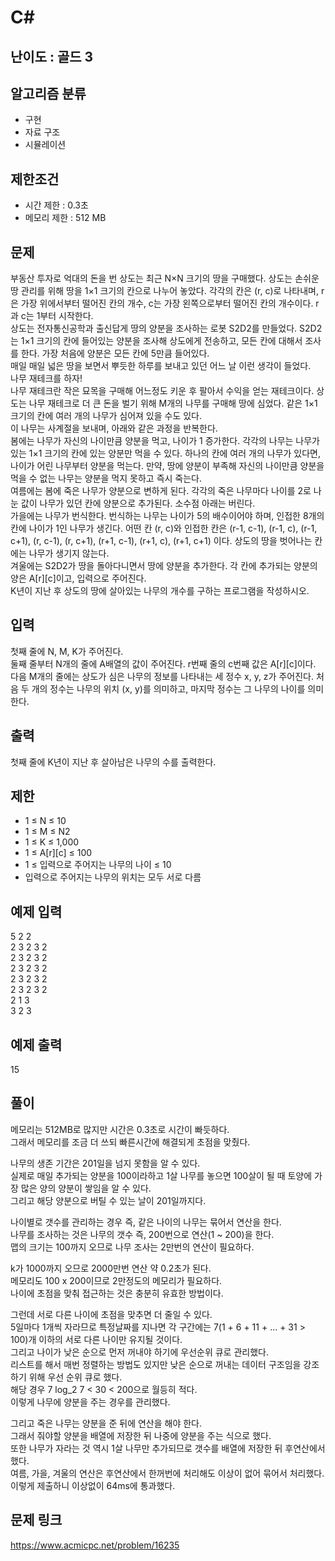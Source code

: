 # C#

## 난이도 : 골드 3

## 알고리즘 분류
  - 구현
  - 자료 구조
  - 시뮬레이션

## 제한조건
  - 시간 제한 : 0.3초
  - 메모리 제한 : 512 MB

## 문제
부동산 투자로 억대의 돈을 번 상도는 최근 N×N 크기의 땅을 구매했다. 상도는 손쉬운 땅 관리를 위해 땅을 1×1 크기의 칸으로 나누어 놓았다. 각각의 칸은 (r, c)로 나타내며, r은 가장 위에서부터 떨어진 칸의 개수, c는 가장 왼쪽으로부터 떨어진 칸의 개수이다. r과 c는 1부터 시작한다.<br/>
상도는 전자통신공학과 출신답게 땅의 양분을 조사하는 로봇 S2D2를 만들었다. S2D2는 1×1 크기의 칸에 들어있는 양분을 조사해 상도에게 전송하고, 모든 칸에 대해서 조사를 한다. 가장 처음에 양분은 모든 칸에 5만큼 들어있다.<br/>
매일 매일 넓은 땅을 보면서 뿌듯한 하루를 보내고 있던 어느 날 이런 생각이 들었다.<br/>
나무 재테크를 하자!<br/>
나무 재테크란 작은 묘목을 구매해 어느정도 키운 후 팔아서 수익을 얻는 재테크이다. 상도는 나무 재테크로 더 큰 돈을 벌기 위해 M개의 나무를 구매해 땅에 심었다. 같은 1×1 크기의 칸에 여러 개의 나무가 심어져 있을 수도 있다.<br/>
이 나무는 사계절을 보내며, 아래와 같은 과정을 반복한다.<br/>
봄에는 나무가 자신의 나이만큼 양분을 먹고, 나이가 1 증가한다. 각각의 나무는 나무가 있는 1×1 크기의 칸에 있는 양분만 먹을 수 있다. 하나의 칸에 여러 개의 나무가 있다면, 나이가 어린 나무부터 양분을 먹는다. 만약, 땅에 양분이 부족해 자신의 나이만큼 양분을 먹을 수 없는 나무는 양분을 먹지 못하고 즉시 죽는다.<br/>
여름에는 봄에 죽은 나무가 양분으로 변하게 된다. 각각의 죽은 나무마다 나이를 2로 나눈 값이 나무가 있던 칸에 양분으로 추가된다. 소수점 아래는 버린다.<br/>
가을에는 나무가 번식한다. 번식하는 나무는 나이가 5의 배수이어야 하며, 인접한 8개의 칸에 나이가 1인 나무가 생긴다. 어떤 칸 (r, c)와 인접한 칸은 (r-1, c-1), (r-1, c), (r-1, c+1), (r, c-1), (r, c+1), (r+1, c-1), (r+1, c), (r+1, c+1) 이다. 상도의 땅을 벗어나는 칸에는 나무가 생기지 않는다.<br/>
겨울에는 S2D2가 땅을 돌아다니면서 땅에 양분을 추가한다. 각 칸에 추가되는 양분의 양은 A[r][c]이고, 입력으로 주어진다.<br/>
K년이 지난 후 상도의 땅에 살아있는 나무의 개수를 구하는 프로그램을 작성하시오.<br/>


## 입력
첫째 줄에 N, M, K가 주어진다.<br/>
둘째 줄부터 N개의 줄에 A배열의 값이 주어진다. r번째 줄의 c번째 값은 A[r][c]이다.<br/>
다음 M개의 줄에는 상도가 심은 나무의 정보를 나타내는 세 정수 x, y, z가 주어진다. 처음 두 개의 정수는 나무의 위치 (x, y)를 의미하고, 마지막 정수는 그 나무의 나이를 의미한다.<br/>


## 출력
첫째 줄에 K년이 지난 후 살아남은 나무의 수를 출력한다.<br/>


## 제한
  - 1 ≤ N ≤ 10
  - 1 ≤ M ≤ N2
  - 1 ≤ K ≤ 1,000
  - 1 ≤ A[r][c] ≤ 100
  - 1 ≤ 입력으로 주어지는 나무의 나이 ≤ 10
  - 입력으로 주어지는 나무의 위치는 모두 서로 다름


## 예제 입력
5 2 2<br/>
2 3 2 3 2<br/>
2 3 2 3 2<br/>
2 3 2 3 2<br/>
2 3 2 3 2<br/>
2 3 2 3 2<br/>
2 1 3<br/>
3 2 3<br/>


## 예제 출력
15<br/>


## 풀이
메모리는 512MB로 많지만 시간은 0.3초로 시간이 빠듯하다.<br/>
그래서 메모리를 조금 더 쓰되 빠른시간에 해결되게 초점을 맞췄다.<br/>


나무의 생존 기간은 201일을 넘지 못함을 알 수 있다.<br/>
실제로 매일 추가되는 양분을 100이라하고 1살 나무를 놓으면 100살이 될 때 토양에 가장 많은 양의 양분이 쌓임을 알 수 있다.<br/>
그리고 해당 양분으로 버틸 수 있는 날이 201일까지다.<br/>


나이별로 갯수를 관리하는 경우 즉, 같은 나이의 나무는 묶어서 연산을 한다.<br/>
나무를 조사하는 것은 나무의 갯수 즉, 200번으로 연산(1 ~ 200)을 한다.<br/>
맵의 크기는 100까지 오므로 나무 조사는 2만번의 연산이 필요하다.<br/>


k가 1000까지 오므로 2000만번 연산 약 0.2초가 된다.<br/>
메모리도 100 x 200이므로 2만정도의 메모리가 필요하다.<br/>
나이에 초점을 맞춰 접근하는 것은 충분히 유효한 방법이다.<br/>


그런데 서로 다른 나이에 초점을 맞추면 더 줄일 수 있다.<br/>
5일마다 1개씩 자라므로 특정날짜를 지나면 각 구간에는 7(1 + 6 + 11 + ... + 31 > 100)개 이하의 서로 다른 나이만 유지될 것이다.<br/>
그리고 나이가 낮은 순으로 먼저 꺼내야 하기에 우선순위 큐로 관리했다.<br/>
리스트를 해서 매번 정렬하는 방법도 있지만 낮은 순으로 꺼내는 데이터 구조임을 강조하기 위해 우선 순위 큐로 했다.<br/>
해당 경우 7 log_2 7 < 30 < 200으로 월등히 적다.<br/>
이렇게 나무에 양분을 주는 경우를 관리했다.<br/>


그리고 죽은 나무는 양분을 준 뒤에 연산을 해야 한다.<br/>
그래서 줘야할 양분을 배열에 저장한 뒤 나중에 양분을 주는 식으로 했다.<br/>
또한 나무가 자라는 것 역시 1살 나무만 추가되므로 갯수를 배열에 저장한 뒤 후연산에서 했다.<br/>
여름, 가을, 겨울의 연산은 후연산에서 한꺼번에 처리해도 이상이 없어 묶어서 처리했다.<br/>
이렇게 제출하니 이상없이 64ms에 통과했다.<br/>


## 문제 링크
https://www.acmicpc.net/problem/16235